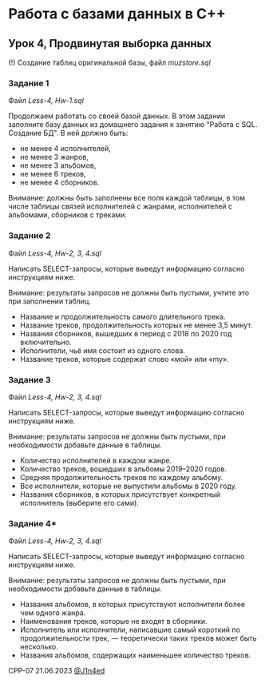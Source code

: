 # Работа с базами данных в C++
## Урок 4, Продвинутая выборка данных

(!) Создание таблиц оригинальной базы, файл *muzstore.sql*

### Задание 1
Файл *Less-4, Hw-1.sql*

Продолжаем работать со своей базой данных. В этом задании заполните базу данных из домашнего задания к занятию "Работа с SQL. Создание БД".
В ней должно быть:

- не менее 4 исполнителей,
- не менее 3 жанров,
- не менее 3 альбомов,
- не менее 6 треков,
- не менее 4 сборников.

Внимание: должны быть заполнены все поля каждой таблицы, в том числе таблицы связей исполнителей с жанрами, исполнителей с альбомами, сборников с треками.

### Задание 2
Файл *Less-4, Hw-2, 3, 4.sql*

Написать SELECT-запросы, которые выведут информацию согласно инструкциям ниже.

Внимание: результаты запросов не должны быть пустыми, учтите это при заполнении таблиц.

- Название и продолжительность самого длительного трека.
- Название треков, продолжительность которых не менее 3,5 минут.
- Названия сборников, вышедших в период с 2018 по 2020 год включительно.
- Исполнители, чьё имя состоит из одного слова.
- Название треков, которые содержат слово «мой» или «my».

### Задание 3
Файл *Less-4, Hw-2, 3, 4.sql*

Написать SELECT-запросы, которые выведут информацию согласно инструкциям ниже.

Внимание: результаты запросов не должны быть пустыми, при необходимости добавьте данные в таблицы.

- Количество исполнителей в каждом жанре.
- Количество треков, вошедших в альбомы 2019–2020 годов.
- Средняя продолжительность треков по каждому альбому.
- Все исполнители, которые не выпустили альбомы в 2020 году.
- Названия сборников, в которых присутствует конкретный исполнитель (выберите его сами).

### Задание 4*
Файл *Less-4, Hw-2, 3, 4.sql*

Написать SELECT-запросы, которые выведут информацию согласно инструкциям ниже.

Внимание: результаты запросов не должны быть пустыми, при необходимости добавьте данные в таблицы.

- Названия альбомов, в которых присутствуют исполнители более чем одного жанра.
- Наименования треков, которые не входят в сборники.
- Исполнитель или исполнители, написавшие самый короткий по продолжительности трек, — теоретически таких треков может быть несколько.
- Названия альбомов, содержащих наименьшее количество треков.

CPP-07
21.06.2023
[@J1n4ed](https://github.com/J1n4ed)